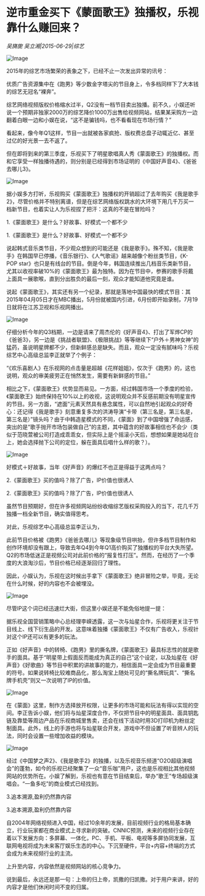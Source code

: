 # 逆市重金买下《蒙面歌王》独播权，乐视靠什么赚回来？

*吴旖旎 吴立湘|2015-06-29|综艺*

![Image](http://si1.go2yd.com/get-image/0LKFRxUGb4q)

﻿2015年的综艺市场繁荣的表象之下，已经不止一次发出异常的讯号：

优质广告资源集中在《跑男》等少数金字塔尖的节目身上，令多档同样下了大本钱的综艺无冠名“裸奔”。

综艺网络视频版权价格缩水过半，Q2没有一档节目卖出独播。前不久，小娱还听说一个预期非独家2000万的综艺降价1000万出售给视频网站，结果某采购方一边翻着白眼一边和小娱在说，“这不是骗钱吗，也不看看现在市场行情？”

看起来，像今年Q1这样，节目一出就被各家疯抢、版权费总盘子动辄近亿、甚至过亿的好光景一去不返了。

但在即将到来的第三季度，乐视买下了明星歌唱真人秀《蒙面歌王》的独播权。而和它享受一样独播待遇的，则分别是已经得到市场证明的《中国好声音4》、《爸爸去哪儿3》。

![Image](http://si1.go2yd.com/get-image/0LKFRiSNejo)

据小娱多方打听，乐视购买《蒙面歌王》独播权的开销超过了去年购买《我是歌手2》，尽管价格并不特别离谱，但是在综艺网络版权跳水的大环境下用几千万买一档新节目，也着实让人为乐视捏了把汗：这真的不是在冒险吗？

1.《蒙面歌王》是什么？好故事、好模式一个都不少

1.《蒙面歌王》是什么？好故事、好模式一个都不少

说起韩式音乐类节目，不少观众想到的可能还是《我是歌手》。殊不知，《我是歌手》在韩国早已停播，《音乐银行》、《人气歌谣》越来越像个粉丝类节目，《K-POP star》也只是有线台的节目。倒是今年，韩国连续推出几档音乐类新节目，尤其以收视率破10%的《蒙面歌王》最为独特。因为在节目中，参赛的歌手将戴上面具一展歌喉，直到分出胜负的最后一刻，观众才能知道他究竟是谁。

说起《蒙面歌王》，其实还有另一个纪录，那就是落地中国最快的模式节目：其2015年04月05日才在MBC播出，5月份就被国内引进，6月份即开始录制，7月19日就将在江苏卫视和乐视网播出。

![Image](http://si1.go2yd.com/get-image/0LKFRjkhp3I)

仔细分析今年的Q3档期，一边是请来了周杰伦的《好声音4》、打出了军烨CP的《爸爸3》，另一边是《挑战者联盟》、《极限挑战》等等继续下“户外＋男神女神”的猛药，虽说明星牌都不少，但新鲜感总是缺失。而且，观众一定没有腻味吗？乐视综艺中心高级总监李正就举了个例子：

“《欢乐喜剧人》在乐视网的点击量是超越《花样姐姐》，仅次于《跑男》的，这也说明，观众的审美疲劳正在悄然发生，需要有新鲜感的节目。”

相比之下，《蒙面歌王》优势显而易见。一方面，经过韩国市场一个季度的检验，《蒙面歌王》始终保持在10%以上的收视，这说明观众并不反感前期没有明星宣传的节目。另一方面，“遮面”元素天然具有悬念属性，可以自然地引起观众的好奇心：还记得《我是歌手》刻意重复多次的洪涛导演“卡带（第三名是，第三名是，第三名是）”镜头吗？由于中韩造星模式的不同，《蒙面》到了中国增强了命运感，突出的是“歌手抛开市场包装做自己”的主题，其中蕴含的好故事相信也不会少（类似于范晓萱被公司打造成乖乖女，但实际上是个摇滚小天后，想想如果是她站在台上，她会选择抛下公司的定位，躲在面具后唱什么样的歌？）。

![Image](http://si1.go2yd.com/get-image/0LKFRfbiYIC)

好模式＋好故事，当年《好声音》的爆红不也正是得益于这两点吗？

2.《蒙面歌王》买的值吗？除了广告，IP价值也很诱人

2.《蒙面歌王》买的值吗？除了广告，IP价值也很诱人

虽然节目预期好，但在许多视频网站纷纷收缩综艺版权采购投入的当下，花几千万独播一档全新节目，确实值得思考。

对此，乐视综艺中心高级总监李正认为，

此前节目价格被《跑男》《爸爸去哪儿》等现象级节目哄抬，但许多档节目制作和创作环境却没有跟上，导致去年Q4到今年Q1高价购买了独播权的平台大失所望。Q2的市场低迷正是视频公司对此前价格的“报复性打压”。然而，在经历了一个季度的大浪淘沙后，节目价格已经逐渐回归了理性。

因此，小娱认为，乐视在这时候出手拿下《蒙面歌王》绝非冒险之举，毕竟，无论在什么时候，好的内容也不会被埋没。

![Image](http://si1.go2yd.com/get-image/0LKFRiJcL3o)

尽管IP这个词已经迅速烂大街，但这里小娱还是不能免俗地提一提：

据乐视全国营销策略中心总经理李嵘透露，这一次与灿星合作，乐视将更关注于节目线上、线下衍生品的开发。这意味着独播《蒙面歌王》不仅有广告收入，乐视针对这个IP还可以有更多的玩法。

正如《好声音》中的转椅、《跑男》里的撕名牌，《蒙面歌王》最具标志性的就是歌手的面具。基于“明星带上假面反而能成为真正的自己”这个设定，以及灿星在《好声音》《好歌曲》等节目中积累的讲故事的能力，相信面具一定会成为节目最重要的符号。如果说转椅比较难商品化，那么淘宝上随处可见的“撕名牌玩具”、“撕名牌手机壳”则又一次说明了IP的价值。

![Image](http://si1.go2yd.com/get-image/0LKFRl2L3Eu)

在《蒙面》这里，制作方选择放开权限，让更多的市场可能和玩法有得以实现的空间。李正告诉小娱，他们将与灿星深度合作，不仅把节目中的明星面具、面具钥匙链及靠垫等周边产品在乐视商城里售卖，还会在线下活动时用3D打印机为粉丝定制面具。此外，线上的手游也将与灿星联合开发，游戏中不但设置了听音辨人的玩法，同时会设置一些增加收益的模块。

![Image](http://si1.go2yd.com/get-image/0LKFR1dwem0)

经过《中国梦之声2》、《我是歌手2》的独播，以及乐视音乐频道“O2O超级演唱会”的蓬勃，如今的乐视已经聚集了一众“音乐咖”用户，这也是乐视相比其他视频网站的优势所在。小娱了解到，乐视也有意在节目结束后，举办“歌王”专场超级演唱会。“一鱼多吃”的商业模式已经找到。

3.追本溯源,盈利仍然靠内容

3.追本溯源,盈利仍然靠内容

自2004年网络视频进入中国，经过10余年的发展，目前视频行业的格局基本确立，行业玩家都在商业模式上寻求新的突破。CNNIC预测，未来的视频行业存在着以下发展方向：多屏幕、一体化，PC、手机、平板、电视等多屏协同发展，互联网电视将成为未来客厅娱乐生态的中心。下沉至硬件，平台+内容+终端的方式会成为未来视频行业的主流。

上升至内容，内容依然是视频网站的核心竞争力。

说到最后，永远还是那一句：上帝的归上帝，凯撒的归凯撒。对于用户来讲，好的内容才是他们休闲时间不变的归属。

